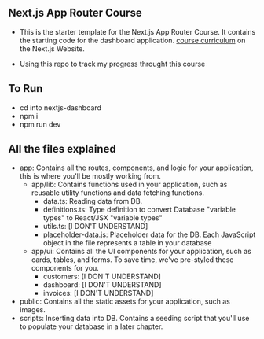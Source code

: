 ## Next.js App Router Course

- This is the starter template for the Next.js App Router Course. It contains the starting code for the dashboard application.
[course curriculum](https://nextjs.org/learn) on the Next.js Website.

- Using this repo to track my progress throught this course 

## To Run
- cd into nextjs-dashboard
- npm i
- npm run dev


## All the files explained

- app: Contains all the routes, components, and logic for your application, this is where you'll be mostly working from.
    - app/lib: Contains functions used in your application, such as reusable utility functions and data fetching functions.
        - data.ts: Reading data from DB.
        - definitions.ts: Type definition to convert Database "variable types" to React/JSX "variable types"
        - utils.ts: [I DON'T UNDERSTAND]
        - placeholder-data.js: Placeholder data for the DB. Each JavaScript object in the file represents a table in your database
    - app/ui: Contains all the UI components for your application, such as cards, tables, and forms. To save time, we've pre-styled these components for you.
        - customers: [I DON'T UNDERSTAND]
        - dashboard: [I DON'T UNDERSTAND]
        - invoices: [I DON'T UNDERSTAND]
- public: Contains all the static assets for your application, such as images.
- scripts: Inserting data into DB. Contains a seeding script that you'll use to populate your database in a later chapter.